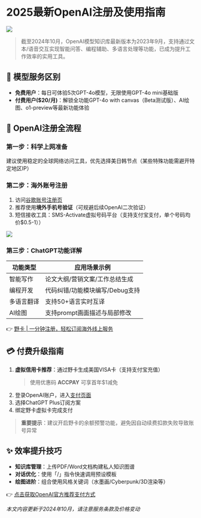 # 2025最新OpenAI注册及使用指南

![](https://bbtdd.com/wp-content/uploads/img/45895268.webp)

> 截至2024年10月，OpenAI模型知识库最新版本为2023年9月，支持通过文本/语音交互实现智能问答、编程辅助、多语言处理等功能，已成为提升工作效率的实用工具。

## 🚀 模型服务区别
- **免费用户**：每日可体验5次GPT-4o模型，无限使用GPT-4o mini基础版
- **付费用户($20/月)**：解锁全功能GPT-4o with canvas（Beta测试版）、AI绘图、o1-preview等最新功能体验

## 🔑 OpenAI注册全流程

### 第一步：科学上网准备
建议使用稳定的全球网络访问工具，优先选择美日韩节点（某些特殊功能需避开特定地区IP）

### 第二步：海外账号注册
1. 访问[谷歌账号注册页](https://accounts.google.com/signup)
2. 推荐使用**境外手机号验证**（可规避后续OpenAI二次验证）
3. 短信接收工具：SMS-Activate虚拟号码平台（支持支付宝支付，单个号码均价$0.5-1））

![](https://bbtdd.com/wp-content/uploads/img/8323711673.webp)

### 第三步：ChatGPT功能详解
| 功能类型        | 应用场景示例                     |
|-----------------|----------------------------------|
| 智能写作        | 论文大纲/营销文案/工作总结生成   | 
| 编程开发        | 代码纠错/功能模块编写/Debug支持  |
| 多语言翻译      | 支持50+语言实时互译             |
| AI绘图          | 支持prompt画面描述与局部修改     |

👉 [野卡 | 一分钟注册，轻松订阅海外线上服务](https://bbtdd.com/yeka)

## 💳 付费升级指南
1. **虚拟信用卡推荐**：通过野卡生成美国VISA卡（支持支付宝充值）
   > 使用优惠码 **ACCPAY** 可享首年$1减免
2. 登录OpenAI账户，进入[支付页面](https://pay.openai.com)
3. 选择ChatGPT Plus订阅方案
4. 绑定野卡虚拟卡完成支付

> **重要提示**：建议开启野卡的余额预警功能，避免因自动续费扣款失败导致账号异常

## ✨ 效率提升技巧
- **知识库管理**：上传PDF/Word文档构建私人知识图谱
- **对话优化**：使用「/」指令快速调用预设模板
- **绘图进阶**：组合使用风格关键词（水墨画/Cyberpunk/3D渲染等）

👉 [点击获取OpenAI官方推荐支付方式](https://bbtdd.com/yeka)

*本文内容更新于2024年10月，请注意服务条款及价格变动*